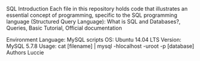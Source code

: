 SQL Introduction
Each file in this repository holds code that illustrates an essential concept of programming, specific to the SQL programming language (Structured Query Language): What is SQL and Databases?, Queries, Basic Tutorial, Official documentation

Environment
Language: MySQL scripts
OS: Ubuntu 14.04 LTS
Version: MySQL 5.7.8
Usage: cat [filename] | mysql -hlocalhost -uroot -p [database]
Authors
Luccie
